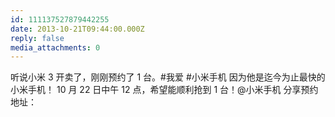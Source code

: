 ```yaml
---
id: 111137527879442255
date: 2013-10-21T09:44:00.000Z
reply: false
media_attachments: 0
---
```


听说小米 3 开卖了，刚刚预约了 1 台。#我爱 #小米手机 因为他是迄今为止最快的小米手机！ 10 月 22 日中午 12 点，希望能顺利抢到 1 台！@小米手机 分享预约地址： ​​​​

